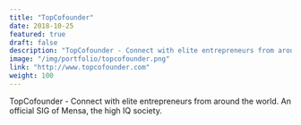 ```yaml
---
title: "TopCofounder"
date: 2018-10-25
featured: true
draft: false
description: "TopCofounder - Connect with elite entrepreneurs from around the world. An official SIG of Mensa, the high IQ society."
image: "/img/portfolio/topcofounder.png"
link: "http://www.topcofounder.com"
weight: 100
---
```


TopCofounder - Connect with elite entrepreneurs from around the world. An official SIG of Mensa, the high IQ society.

